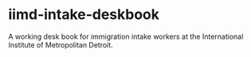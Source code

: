 # iimd-intake-deskbook
A working desk book for immigration intake workers at the International Institute of Metropolitan  Detroit. 
